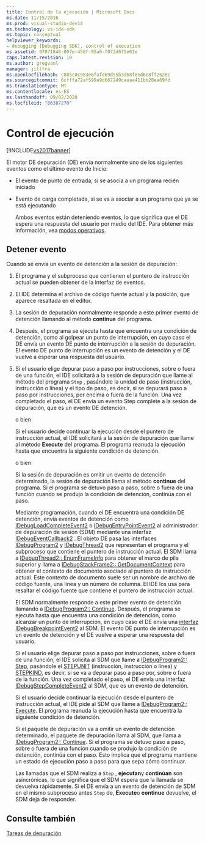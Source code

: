 ```yaml
---
title: Control de la ejecución | Microsoft Docs
ms.date: 11/15/2016
ms.prod: visual-studio-dev14
ms.technology: vs-ide-sdk
ms.topic: conceptual
helpviewer_keywords:
- debugging [Debugging SDK], control of execution
ms.assetid: 97071846-007e-450f-95a6-f072d0f5e61e
caps.latest.revision: 10
ms.author: gregvanl
manager: jillfra
ms.openlocfilehash: c885c0c983e6fafd69d55b3d68f8ed6e8ff2628c
ms.sourcegitcommit: 6cfffa72af599a9d667249caaaa411bb28ea69fd
ms.translationtype: MT
ms.contentlocale: es-ES
ms.lasthandoff: 09/02/2020
ms.locfileid: "86387270"
---
```

# <a name="control-of-execution"></a>Control de ejecución
[!INCLUDE[vs2017banner](../../includes/vs2017banner.md)]

El motor DE depuración (DE) envía normalmente uno de los siguientes eventos como el último evento de Inicio:  
  
- El evento de punto de entrada, si se asocia a un programa recién iniciado  
  
- Evento de carga completada, si se va a asociar a un programa que ya se está ejecutando  
  
  Ambos eventos están deteniendo eventos, lo que significa que el DE espera una respuesta del usuario por medio del IDE. Para obtener más información, vea [modos operativos](../../extensibility/debugger/operational-modes.md).  
  
## <a name="stopping-event"></a>Detener evento  
 Cuando se envía un evento de detención a la sesión de depuración:  
  
1. El programa y el subproceso que contienen el puntero de instrucción actual se pueden obtener de la interfaz de eventos.  
  
2. El IDE determina el archivo de código fuente actual y la posición, que aparece resaltada en el editor.  
  
3. La sesión de depuración normalmente responde a este primer evento de detención llamando al método **continue** del programa.  
  
4. Después, el programa se ejecuta hasta que encuentra una condición de detención, como al golpear un punto de interrupción, en cuyo caso el DE envía un evento DE punto de interrupción a la sesión de depuración. El evento DE punto de interrupción es un evento de detención y el DE vuelve a esperar una respuesta del usuario.  
  
5. Si el usuario elige depurar paso a paso por instrucciones, sobre o fuera de una función, el IDE solicitará a la sesión de depuración que llame al método del programa `Step` , pasándole la unidad de paso (instrucción, instrucción o línea) y el tipo de paso, es decir, si se depurará paso a paso por instrucciones, por encima o fuera de la función. Una vez completado el paso, el DE envía un evento Step complete a la sesión de depuración, que es un evento DE detención.  
  
    o bien  
  
    Si el usuario decide continuar la ejecución desde el puntero de instrucción actual, el IDE solicitará a la sesión de depuración que llame al método **Execute** del programa. El programa reanuda la ejecución hasta que encuentra la siguiente condición de detención.  
  
    o bien  
  
    Si la sesión de depuración es omitir un evento de detención determinado, la sesión de depuración llama al método **continue** del programa. Si el programa se detuvo paso a paso, sobre o fuera de una función cuando se produjo la condición de detención, continúa con el paso.  
  
   Mediante programación, cuando el DE encuentra una condición DE detención, envía eventos de detención como [IDebugLoadCompleteEvent2](../../extensibility/debugger/reference/idebugloadcompleteevent2.md) o [IDebugEntryPointEvent2](../../extensibility/debugger/reference/idebugentrypointevent2.md) al administrador de depuración de sesión (SDM) mediante una interfaz [IDebugEventCallback2](../../extensibility/debugger/reference/idebugeventcallback2.md) . El objeto DE pasa las interfaces [IDebugProgram2](../../extensibility/debugger/reference/idebugprogram2.md) y [IDebugThread2](../../extensibility/debugger/reference/idebugthread2.md) que representan el programa y el subproceso que contiene el puntero de instrucción actual. El SDM llama a [IDebugThread2:: EnumFrameInfo](../../extensibility/debugger/reference/idebugthread2-enumframeinfo.md) para obtener el marco de pila superior y llama a [IDebugStackFrame2:: GetDocumentContext](../../extensibility/debugger/reference/idebugstackframe2-getdocumentcontext.md) para obtener el contexto de documento asociado al puntero de instrucción actual. Este contexto de documento suele ser un nombre de archivo de código fuente, una línea y un número de columna. El IDE los usa para resaltar el código fuente que contiene el puntero de instrucción actual.  
  
   El SDM normalmente responde a este primer evento de detención llamando a [IDebugProgram2:: Continue](../../extensibility/debugger/reference/idebugprogram2-continue.md). Después, el programa se ejecuta hasta que encuentra una condición de detención, como alcanzar un punto de interrupción, en cuyo caso el DE envía una [interfaz IDebugBreakpointEvent2](../../extensibility/debugger/reference/idebugbreakpointevent2.md) al SDM. El evento DE punto de interrupción es un evento de detención y el DE vuelve a esperar una respuesta del usuario.  
  
   Si el usuario elige depurar paso a paso por instrucciones, sobre o fuera de una función, el IDE solicita al SDM que llame a [IDebugProgram2:: Step](../../extensibility/debugger/reference/idebugprogram2-step.md), pasándole el [STEPUNIT](../../extensibility/debugger/reference/stepunit.md) (instrucción, instrucción o línea) y [STEPKIND](../../extensibility/debugger/reference/stepkind.md), es decir, si se va a depurar paso a paso por, sobre o fuera de la función. Una vez completado el paso, el DE envía una interfaz [IDebugStepCompleteEvent2](../../extensibility/debugger/reference/idebugstepcompleteevent2.md) al SDM, que es un evento de detención.  
  
   Si el usuario decide continuar la ejecución desde el puntero de instrucción actual, el IDE pide al SDM que llame a [IDebugProgram2:: Execute](../../extensibility/debugger/reference/idebugprogram2-execute.md). El programa reanuda la ejecución hasta que encuentra la siguiente condición de detención.  
  
   Si el paquete de depuración va a omitir un evento de detención determinado, el paquete de depuración llama al SDM, que llama a [IDebugProgram2:: Continue](../../extensibility/debugger/reference/idebugprogram2-continue.md). Si el programa se detuvo paso a paso, sobre o fuera de una función cuando se produjo la condición de detención, continúa con el paso. Esto implica que el programa mantiene un estado de ejecución paso a paso para que sepa cómo continuar.  
  
   Las llamadas que el SDM realiza a `Step` , **ejecutan**y **continúan** son asincrónicas, lo que significa que el SDM espera que la llamada se devuelva rápidamente. Si el DE envía a un evento de detención de SDM en el mismo subproceso antes `Step` de, **Execute**o **continue** devuelve, el SDM deja de responder.  
  
## <a name="see-also"></a>Consulte también  
 [Tareas de depuración](../../extensibility/debugger/debugging-tasks.md)
